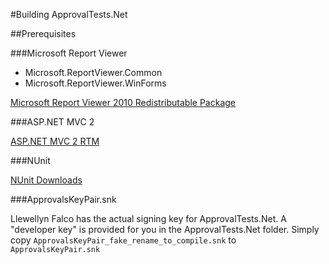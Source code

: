 #Building ApprovalTests.Net##Prerequisites###Microsoft Report Viewer* Microsoft.ReportViewer.Common* Microsoft.ReportViewer.WinForms[Microsoft Report Viewer 2010 Redistributable Package](http://www.microsoft.com/en-us/download/details.aspx?id=6442)###ASP.NET MVC 2[ASP.NET MVC 2 RTM](http://www.microsoft.com/en-us/download/details.aspx?id=22079)###NUnit[NUnit Downloads](http://www.nunit.org/index.php?p=download)###ApprovalsKeyPair.snkLlewellyn Falco has the actual signing key for ApprovalTests.Net.  A "developer key" is provided for you in the ApprovalTests.Net folder.  Simply copy `ApprovalsKeyPair_fake_rename_to_compile.snk` to `ApprovalsKeyPair.snk`